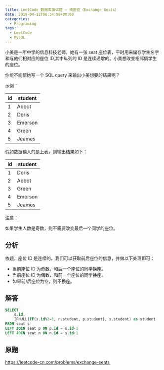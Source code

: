 ```yaml
---
title: LeetCode 数据库面试题 – 换座位（Exchange Seats）
date: 2019-04-12T06:34:59+00:00
categories:
  - Programing
tags:
  - LeetCode
  - MySQL
---
```


小美是一所中学的信息科技老师，她有一张 seat 座位表，平时用来储存学生名字和与他们相对应的座位 ID,其中纵列的 ID 是连续递增的。小美想改变相邻俩学生的座位。

你能不能帮她写一个 SQL query 来输出小美想要的结果呢？

<!--more-->

示例：

| id | student |
| -- | ------- |
| 1  | Abbot   |
| 2  | Doris   |
| 3  | Emerson |
| 4  | Green   |
| 5  | Jeames  |

假如数据输入的是上表，则输出结果如下：

| id | student |
| -- | ------- |
| 1  | Doris   |
| 2  | Abbot   |
| 3  | Green   |
| 4  | Emerson |
| 5  | Jeames  |

注意：

如果学生人数是奇数，则不需要改变最后一个同学的座位。

## 分析

依题，座位 ID 是连续的，我们可以获取前后座位的信息，并做以下处理即可：

  * 当前座位 ID 为奇数，和后一个座位的同学换座。
  * 当前座位 ID 为偶数，和前一个座位的同学换座。
  * 如果前/后座位为空，则不换座。

## 解答

```sql
SELECT
    s.id,
    IFNULL(IF(s.id%2=1, n.student, p.student), s.student) as student
FROM seat s
LEFT JOIN seat p ON p.id = s.id-1
LEFT JOIN seat n ON n.id = s.id+1
```

## 原题

<https://leetcode-cn.com/problems/exchange-seats>
